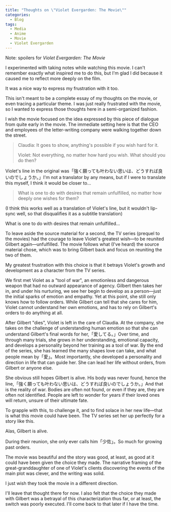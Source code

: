 ```yaml
---
title: "Thoughts on \"Violet Evergarden: The Movie\""
categories:
  - Blog
tags:
  - Media
  - Anime
  - Movie
  - Violet Evergarden
---
```


Note: spoilers for *Violet Evergarden: The Movie*

I experimented with taking notes while watching this movie. I can't remember exactly what inspired me to do this, but I'm glad I did because it caused me to reflect more deeply on the film.

It was a nice way to express my frustration with it too.

This isn't meant to be a complete essay of my thoughts on the movie, or even tracing a particular theme. I was just really frustrated with the movie, so I wanted to express those thoughts here in a semi-organized fashion.

I wish the movie focused on the idea expressed by this piece of dialogue from quite early in the movie. The immediate setting here is that the CEO and employees of the letter-writing company were walking together down the street.

> Claudia: It goes to show, anything's possible if you wish hard for it.
> 
> Violet: Not everything, no matter how hard you wish. What should you do then?

Violet's line in the original was「強く願っても叶わない思いは、どうすれば良いのでしょうか。」I'm not a translator by any means, but if I were to translate this myself, I think it would be closer to...

> What is one to do with desires that remain unfulfilled, no matter how deeply one wishes for them?

(I think this works well as a translation of Violet's line, but it wouldn't lip-sync well, so that disqualifies it as a subtitle translation)

What is one to do with desires that remain unfulfilled...

To leave aside the source material for a second, the TV series (prequel to the movies) had the courage to leave Violet's greatest wish—to be reunited Gilbert again—unfulfilled. The movie follows what (I've heard) the source material chose, which was to bring Gilbert back and focus on reuniting the two of them.

My greatest frustration with this choice is that it betrays Violet's growth and development as a character from the TV series.

We first met Violet as a "tool of war", an emotionless and dangerous weapon that had no outward appearance of agency. Gilbert then takes her in, and under his nurturing, we see her begin to develop as a person—just the initial sparks of emotion and empathy. Yet at this point, she still only knows how to follow orders. While Gilbert can tell that she cares for him, Violet cannot understand her own emotions, and has to rely on Gilbert's orders to do anything at all.

After Gilbert "dies", Violet is left in the care of Claudia. At the company, she takes on the challenge of understanding human emotion so that she can understand Gilbert's final words for her,「愛してる。」Over time, and through many trials, she grows in her understanding, emotional capacity, and develops a personality beyond her training as a tool of war. By the end of the series, she has learned the many shapes love can take, and what people mean by「愛」。Most importantly, she developed a personality and direction in life that can guide her. She can lead her life without orders, from Gilbert or anyone else.

She obvious still hopes Gilbert is alive. His body was never found, hence the line,「強く願っても叶わない思いは、どうすれば良いのでしょうか。」And that is the reality of war. Bodies are often not found, or even if they are, they are often not identified. People are left to wonder for years if their loved ones will return, unsure of their ultimate fate.

To grapple with this, to challenge it, and to find solace in her new life—that is what this movie could have been. The TV series set her up perfectly for a story like this.

Alas, Gilbert is alive.

During their reunion, she only ever calls him「少佐」。So much for growing past orders.

The movie was beautiful and the story was good, at least, as good at it could have been given the choice they made. The narrative framing of the great-granddaughter of one of Violet's clients discovering the events of the main plot was clever, and the writing was solid.

I just wish they took the movie in a different direction.

I'll leave that thought there for now. I also felt that the choice they made with Gilbert was a betrayal of this characterization thus far, or at least, the switch was poorly executed. I'll come back to that later if I have the time.
